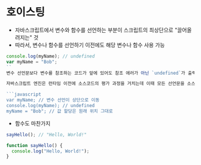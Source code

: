 # 호이스팅

- 자바스크립트에서 변수와 함수를 선언하는 부분이 스크립트의 최상단으로 "끌어올려지는" 것
- 따라서, 변수나 함수를 선언하기 이전에도 해당 변수나 함수 사용 가능

```javascript
console.log(myName); // undefined
var myName = "Bob";
``
변수 선언문보다 변수를 참조하는 코드가 앞에 있어도 참조 에러가 아닌 `undefined`가 출력

자바스크립트 엔진은 런타임 이전에 소스코드의 평가 과정을 거치는데 이때 모든 선언문을 소스코드에서 찾아내 먼저 실행

```javascript
var myName; // 변수 선언이 상단으로 이동
console.log(myName); // undefined
myName = "Bob"; // 값 할당은 원래 위치 그대로
```
- 함수도 마찬가지

```javascript
sayHello(); // "Hello, World!"

function sayHello() {
  console.log("Hello, World!");
}
```
